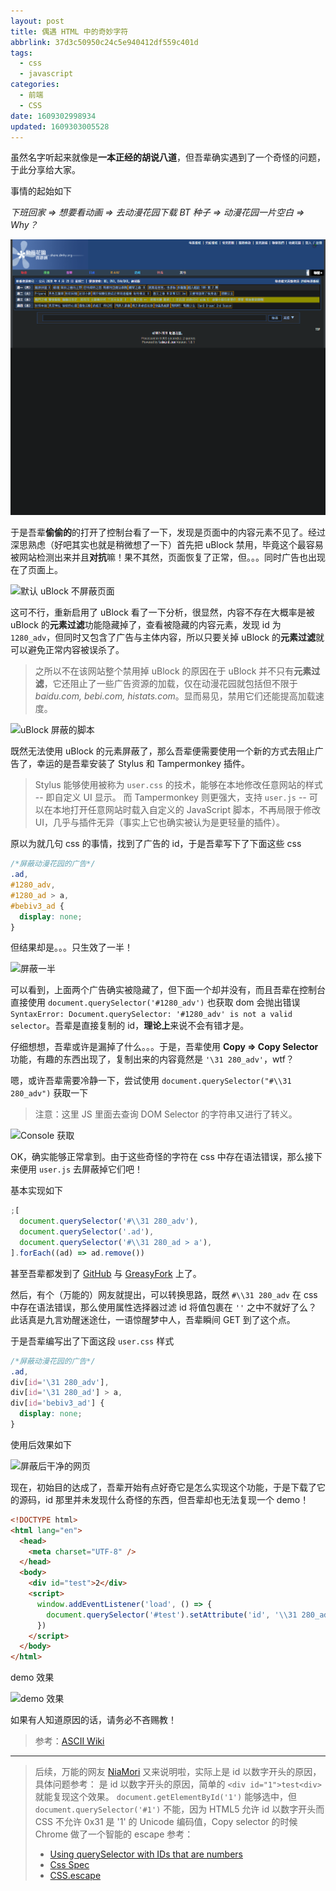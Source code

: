 ```yaml
---
layout: post
title: 偶遇 HTML 中的奇妙字符
abbrlink: 37d3c50950c24c5e940412df559c401d
tags:
  - css
  - javascript
categories:
  - 前端
  - CSS
date: 1609302998934
updated: 1609303005528
---
```


虽然名字听起来就像是**一本正经的胡说八道**，但吾辈确实遇到了一个奇怪的问题，于此分享给大家。

事情的起始如下

*下班回家 => 想要看动画 => 去动漫花园下载 BT 种子 => 动漫花园一片空白 => Why？*

![默认 uBlock 屏蔽页面](https://raw.githubusercontent.com/rxliuli/img-bed/master/20200429010151.png)

于是吾辈**偷偷的**的打开了控制台看了一下，发现是页面中的内容元素不见了。经过深思熟虑（好吧其实也就是稍微想了一下）首先把 uBlock 禁用，毕竟这个最容易被网站检测出来并且**对抗**嘛！果不其然，页面恢复了正常，但。。。同时广告也出现在了页面上。

![默认 uBlock 不屏蔽页面](https://img.rxliuli.com/20200429010420.png)

这可不行，重新启用了 uBlock 看了一下分析，很显然，内容不存在大概率是被 uBlock 的**元素过滤**功能隐藏掉了，查看被隐藏的内容元素，发现 id 为 `1280_adv`，但同时又包含了广告与主体内容，所以只要关掉 uBlock 的**元素过滤**就可以避免正常内容被误杀了。

> 之所以不在该网站整个禁用掉 uBlock 的原因在于 uBlock 并不只有**元素过滤**，它还阻止了一些广告资源的加载，仅在动漫花园就包括但不限于 *baidu.com, bebi.com, histats.com*。显而易见，禁用它们还能提高加载速度。

![uBlock 屏蔽的脚本](https://img.rxliuli.com/20200429010547.png)

既然无法使用 uBlock 的元素屏蔽了，那么吾辈便需要使用一个新的方式去阻止广告了，幸运的是吾辈安装了 Stylus 和 Tampermonkey 插件。

> Stylus 能够使用被称为 `user.css` 的技术，能够在本地修改任意网站的样式 -- 即自定义 UI 显示。
> 而 Tampermonkey 则更强大，支持 `user.js` -- 可以在本地打开任意网站时载入自定义的 JavaScript 脚本，不再局限于修改 UI，几乎与插件无异（事实上它也确实被认为是更轻量的插件）。

原以为就几句 css 的事情，找到了广告的 id，于是吾辈写下了下面这些 css

```css
/*屏蔽动漫花园的广告*/
.ad,
#1280_adv,
#1280_ad > a,
#bebiv3_ad {
  display: none;
}
```

但结果却是。。。只生效了一半！

![屏蔽一半](https://img.rxliuli.com/20200429010717.png)

可以看到，上面两个广告确实被隐藏了，但下面一个却并没有，而且吾辈在控制台直接使用 `document.querySelector('#1280_adv')` 也获取 dom 会抛出错误 `SyntaxError: Document.querySelector: '#1280_adv' is not a valid selector`。吾辈是直接复制的 id，**理论上**来说不会有错才是。

仔细想想，吾辈或许是漏掉了什么。。。于是，吾辈使用 **Copy => Copy Selector** 功能，有趣的东西出现了，复制出来的内容竟然是 `'\31 280_adv'`，wtf？

嗯，或许吾辈需要冷静一下，尝试使用 `document.querySelector("#\\31 280_adv")` 获取一下

> 注意：这里 JS 里面去查询 DOM Selector 的字符串又进行了转义。

![Console 获取](https://img.rxliuli.com/20200429010811.png)

OK，确实能够正常拿到。由于这些奇怪的字符在 css 中存在语法错误，那么接下来便用 `user.js` 去屏蔽掉它们吧！

基本实现如下

```js
;[
  document.querySelector('#\\31 280_adv'),
  document.querySelector('.ad'),
  document.querySelector('#\\31 280_ad > a'),
].forEach((ad) => ad.remove())
```

甚至吾辈都发到了 [GitHub](https://github.com/rxliuli/userjs/tree/master/src/dmhy) 与 [GreasyFork](https://greasyfork.org/zh-CN/scripts/402206) 上了。

然后，有个（万能的）网友就提出，可以转换思路，既然 `#\\31 280_adv` 在 css 中存在语法错误，那么使用属性选择器过滤 id 将值包裹在 `''` 之中不就好了么？此话真是九言劝醒迷途仕，一语惊醒梦中人，吾辈瞬间 GET 到了这个点。

于是吾辈编写出了下面这段 `user.css` 样式

```css
/*屏蔽动漫花园的广告*/
.ad,
div[id='\31 280_adv'],
div[id='\31 280_ad'] > a,
div[id='bebiv3_ad'] {
  display: none;
}
```

使用后效果如下

![屏蔽后干净的网页](https://img.rxliuli.com/20200429010852.png)

现在，初始目的达成了，吾辈开始有点好奇它是怎么实现这个功能，于是下载了它的源码，id 那里并未发现什么奇怪的东西，但吾辈却也无法复现一个 demo！

```html
<!DOCTYPE html>
<html lang="en">
  <head>
    <meta charset="UTF-8" />
  </head>
  <body>
    <div id="test">2</div>
    <script>
      window.addEventListener('load', () => {
        document.querySelector('#test').setAttribute('id', '\\31 280_adv')
      })
    </script>
  </body>
</html>
```

demo 效果

![demo 效果](https://img.rxliuli.com/20200429011004.png)

如果有人知道原因的话，请务必不吝赐教！

> 参考：[ASCII Wiki](https://zh.wikipedia.org/wiki/ASCII)

***

> 后续，万能的网友 [NiaMori](https://disqus.com/by/niamori/) 又来说明啦，实际上是 id 以数字开头的原因，具体问题参考：
> 是 id 以数字开头的原因，简单的 `<div id="1">test<div>` 就能复现这个效果。
> `document.getElementById('1')` 能够选中，但 `document.querySelector('#1')` 不能，因为 HTML5 允许 id 以数字开头而 CSS 不允许
> 0x31 是 '1' 的 Unicode 编码值，Copy selector 的时候 Chrome 做了一个智能的 escape
> 参考：
>
> - [Using querySelector with IDs that are numbers](https://disq.us/url?url=https%3A%2F%2Fstackoverflow.com%2Fquestions%2F20306204%2Fusing-queryselector-with-ids-that-are-numbers%3Aywx_Ldt8DYLp36vWCEZDC-CT6pM\&cuid=5534903)
> - [Css Spec](https://disq.us/url?url=https%3A%2F%2Fwww.w3.org%2FTR%2FCSS21%2Fsyndata.html%23characters%3AYR69gjoR28vxgXneZXGYH3k8gFM\&cuid=5534903)
> - [CSS.escape](https://disq.us/url?url=https%3A%2F%2Fdeveloper.mozilla.org%2Fen-US%2Fdocs%2FWeb%2FAPI%2FCSS%2Fescape%3A5uLuEmiEmKi4BAwjvTU8OFFY6OQ\&cuid=5534903)
